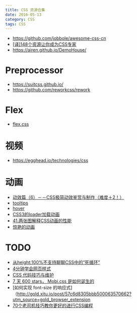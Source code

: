 ```yaml
---
title: CSS 资源合集
date: 2016-05-13
category: CSS
tags: CSS
---
```


- https://github.com/jobbole/awesome-css-cn
- [[译]148个资源让你成为CSS专家](https://segmentfault.com/a/1190000006689923)
- https://airen.github.io/DemoHouse/

# Preprocessor
- https://suitcss.github.io/
- https://github.com/reworkcss/rework

# Flex
- [flex.css](https://github.com/lzxb/flex.css)

# 视频
- https://egghead.io/technologies/css

# 动画
- [动效篇（6）－－CSS极简动效鉴赏与制作（难度＋2！）](http://www.jianshu.com/p/4d4fc88c4b25)
- [tooltips](https://github.com/xurui3762791/tooltips)
- [hover](https://github.com/yaochuxia/hover)
- [CSS3的loader加载动画](http://weber.pub/css3%E7%9A%84loader%E5%8A%A0%E8%BD%BD%E5%8A%A8%E7%94%BB/193.html)
- [41.两张图解释CSS动画的性能 ](https://github.com/ccforward/cc/issues/42)
- [惊艳的动画](http://www.w3cplus.com/animation/staggering-animations.html)

# TODO
- [从height:100%不支持聊聊CSS中的“死循环”](http://www.zhangxinxu.com/wordpress/2016/09/talking-about-css-infinite-endless-loop/)
- [4分钟学会网页样式](http://www.zcfy.cc/article/web-design-in-4-minutes-1237.html)
- [CSS 代码技巧与维护](http://www.zcfy.cc/article/css-coding-techniques-x2605-mozilla-hacks-8211-the-web-developer-blog-1244.html)
- [7 天 600 stars， Mobi.css 是如何诞生的](https://segmentfault.com/a/1190000006823504)
- [如何实现 font-size 的响应式]（http://gold.xitu.io/post/57c6d8305bbb500063570662?utm_source=gold_browser_extension
- [70个老司机技巧教你更好的进行CSS编程](70个老司机技巧教你更好的进行CSS编程)
